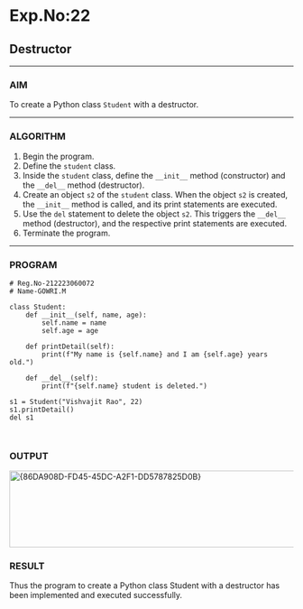 # Exp.No:22  
## Destructor

---

### AIM  
To create a Python class `Student` with a destructor.

---

### ALGORITHM

1. Begin the program.  
2. Define the `student` class.  
3. Inside the `student` class, define the `__init__` method (constructor) and the `__del__` method (destructor).  
4. Create an object `s2` of the `student` class. When the object `s2` is created, the `__init__` method is called, and its print statements are executed.  
5. Use the `del` statement to delete the object `s2`. This triggers the `__del__` method (destructor), and the respective print statements are executed.  
6. Terminate the program.

---

### PROGRAM

```
# Reg.No-212223060072
# Name-GOWRI.M

class Student:
    def __init__(self, name, age):
        self.name = name
        self.age = age

    def printDetail(self):
        print(f"My name is {self.name} and I am {self.age} years old.")

    def __del__(self):
        print(f"{self.name} student is deleted.")

s1 = Student("Vishvajit Rao", 22)
s1.printDetail()
del s1



```

### OUTPUT
<img width="808" height="136" alt="{86DA908D-FD45-45DC-A2F1-DD5787825D0B}" src="https://github.com/user-attachments/assets/892b279d-4462-48c5-a46e-d810c3b42eaf" />

### RESULT
Thus the program to create a Python class Student with a destructor has been implemented and executed successfully.
